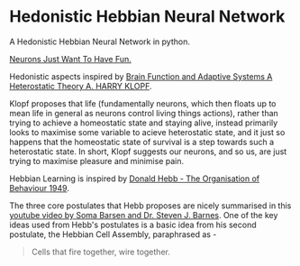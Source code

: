 # Hedonistic Hebbian Neural Network
A Hedonistic Hebbian Neural Network in python.

[Neurons Just Want To Have Fun.](https://youtu.be/PIb6AZdTr-A)

Hedonistic aspects inspired by [Brain Function and Adaptive Systems A Heterostatic Theory A. HARRY KLOPF](https://scholar.google.co.uk/scholar?cluster=4995640381579273145&hl=en&as_sdt=0,5&sciodt=0,5). 

Klopf proposes that life (fundamentally neurons, which then floats up to mean life in general as neurons control living things actions), rather than trying to achieve a homeostatic state and staying alive, instead primarily looks to maximise some variable to acieve heterostatic state, and it just so happens that the homeostatic state of survival is a step towards such a heterostatic state. In short, Klopf suggests our neurons, and so us, are just trying to maximise pleasure and minimise pain.

Hebbian Learning is inspired by [Donald Hebb - The Organisation of Behaviour 1949](https://books.google.co.uk/books?hl=en&lr=&id=uyV5AgAAQBAJ&oi=fnd&pg=PP1&dq=Donald+Hebb+-+The+organisation+of+behaviour+1949&ots=mItXytHOYn&sig=CWt900aQhilFQg6dnG7el7URsGc#v=onepage&q=Donald%20Hebb%20-%20The%20organisation%20of%20behaviour%201949&f=false).

The three core postulates that Hebb proposes are nicely summarised in this [youtube video by Soma Barsen and Dr. Steven J. Barnes](https://youtu.be/xKYMQ_o5Xik). One of the key ideas used from Hebb's postulates is a basic idea from his second postulate, the Hebbian Cell Assembly, paraphrased as -

> Cells that fire together, wire together.
